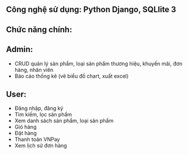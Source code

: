 ## Công nghệ sử dụng: Python Django, SQLlite 3
## Chức năng chính:
## Admin: 
- CRUD quản lý sản phẩm, loại sản phẩm thương hiệu, khuyến mãi, đơn hàng, nhân viên
- Báo cáo thống kê (vẽ biểu đồ chart, xuất excel)
## User:
- Đăng nhập, đăng ký
- Tìm kiếm, lọc sản phẩm
- Xem danh sách sản phẩm, loại sản phẩm
- Giỏ hàng
- Đặt hàng
- Thanh toán VNPay
- Xem lịch sử đơn hàng
